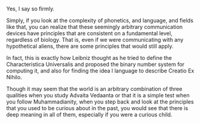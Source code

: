 Yes, I say so firmly.

Simply, if you look at the complexity of phonetics, and language, and fields like that, you can realize that these seemingly arbitrary communication devices have principles that are consistent on a fundamental level, regardless of biology. That is, even if we were communicating with any hypothetical aliens, there are some principles that would still apply.

In fact, this is exactly how Leibniz thought as he tried to define the Characteristica Universalis and proposed the binary number system for computing it, and also for finding the idea l language to describe Creatio Ex Nihilo.

Though it may seem that the world is an arbitrary combination of three qualities when you study Advaita Vedaanta or that it is a simple test when you follow Muhammadianity, when you step back and look at the principles that you used to be curious about in the past, you would see that there is deep meaning in all of them, especially if you were a curious child.